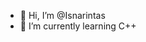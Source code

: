 - 👋 Hi, I’m @Isnarintas
- 🌱 I’m currently learning C++

<!---
Isnarintas/Isnarintas is a ✨ special ✨ repository because its `README.md` (this file) appears on your GitHub profile.
You can click the Preview link to take a look at your changes.
--->
